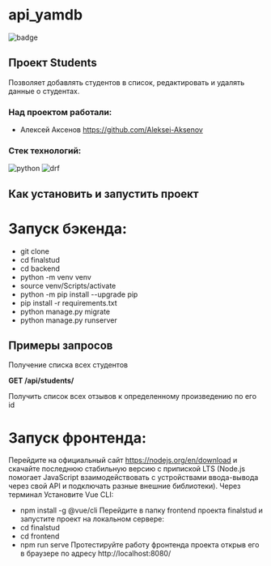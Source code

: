 # api_yamdb

![badge](https://user-images.githubusercontent.com/86766017/175809946-525c22c7-c999-4101-85e0-f284ee3ac198.svg)

## Проект Students

Позволяет добавлять студентов в список, редактировать и удалять данные о студентах.

### Над проектом работали:

- Алексей Аксенов
  https://github.com/Aleksei-Aksenov

### Стек технологий:

![python](https://user-images.githubusercontent.com/86766017/175810761-2a172f41-70a4-47d9-9c70-e645f018a5e4.svg)
![drf](https://user-images.githubusercontent.com/86766017/175810765-3c6dc2fd-9484-4487-beff-202db318fd56.svg)

## Как установить и запустить проект

# Запуск бэкенда:

- git clone
- cd finalstud
- cd backend
- python -m venv venv
- source venv/Scripts/activate
- python -m pip install --upgrade pip
- pip install -r requirements.txt
- python manage.py migrate
- python manage.py runserver

## Примеры запросов

Получение списка всех студентов

**GET /api/students/**

Получить список всех отзывов к определенному произведению по его id

# Запуск фронтенда:

Перейдите на официальный сайт https://nodejs.org/en/download и скачайте последнюю стабильную версию с припиской LTS (Node.js помогает JavaScript взаимодействовать с устройствами ввода-вывода через свой API и подключать разные внешние библиотеки).
Через терминал Установите Vue CLI:

- npm install -g @vue/cli
  Перейдите в папку frontend проекта finalstud и запустите проект на локальном сервере:
- cd finalstud
- cd frontend
- npm run serve
  Протестируйте работу фронтенда проекта открыв его в браузере по адресу http://localhost:8080/
